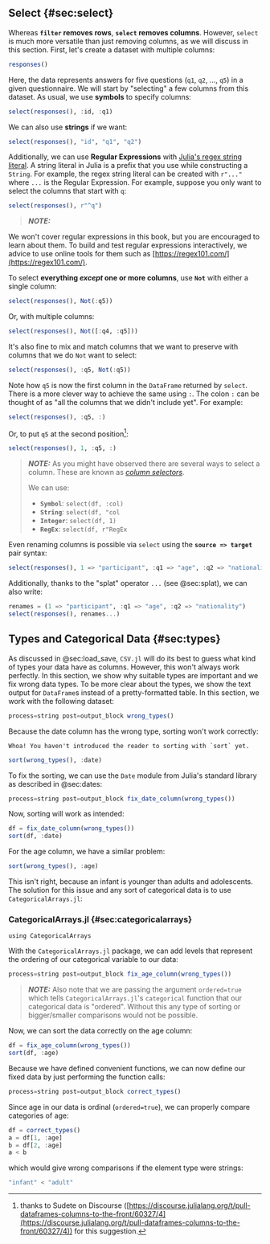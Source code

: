 ## Select {#sec:select}

Whereas **`filter` removes rows**, **`select` removes columns**. However, `select` is much more versatile than just removing columns, as we will discuss in this section. First, let's create a dataset with multiple columns:

```julia (editor=true, logging=false, output=true)
responses()
```
Here, the data represents answers for five questions (`q1`, `q2`, ..., `q5`) in a given questionnaire. We will start by "selecting" a few columns from this dataset. As usual, we use **symbols** to specify columns:

```julia (editor=true, logging=false, output=true)
select(responses(), :id, :q1)
```
We can also use **strings** if we want:

```julia (editor=true, logging=false, output=true)
select(responses(), "id", "q1", "q2")
```
Additionally, we can use **Regular Expressions** with [Julia's regex string literal](https://docs.julialang.org/en/v1/manual/strings/#man-regex-literals). A string literal in Julia is a prefix that you use while constructing a `String`. For example, the regex string literal can be created with `r"..."` where `...` is the Regular Expression. For example, suppose you only want to select the columns that start with `q`:

```julia (editor=true, logging=false, output=true)
select(responses(), r"^q")
```
> ***NOTE:***


We won't cover regular expressions in this book, but you are encouraged to learn about them. To build and test regular expressions interactively, we advice to use online tools for them such as [https://regex101.com/](https://regex101.com/).

To select **everything *except* one or more columns**, use **`Not`** with either a single column:

```julia (editor=true, logging=false, output=true)
select(responses(), Not(:q5))
```
Or, with multiple columns:

```julia (editor=true, logging=false, output=true)
select(responses(), Not([:q4, :q5]))
```
It's also fine to mix and match columns that we want to preserve with columns that we do `Not` want to select:

```julia (editor=true, logging=false, output=true)
select(responses(), :q5, Not(:q5))
```
Note how `q5` is now the first column in the `DataFrame` returned by `select`. There is a more clever way to achieve the same using `:`. The colon `:` can be thought of as "all the columns that we didn't include yet". For example:

```julia (editor=true, logging=false, output=true)
select(responses(), :q5, :)
```
Or, to put `q5` at the second position[^sudete]:

[^sudete]: thanks to Sudete on Discourse ([https://discourse.julialang.org/t/pull-dataframes-columns-to-the-front/60327/4](https://discourse.julialang.org/t/pull-dataframes-columns-to-the-front/60327/4)) for this suggestion.

```julia (editor=true, logging=false, output=true)
select(responses(), 1, :q5, :)
```
> ***NOTE:*** As you might have observed there are several ways to select a column. These are known as [*column selectors*](https://bkamins.github.io/julialang/2021/02/06/colsel.html).
>
> We can use:
>
>   * **`Symbol`**: `select(df, :col)`
>   * **`String`**: `select(df, "col`
>   * **`Integer`**: `select(df, 1)`
>   * **`RegEx`**: `select(df, r"RegEx`


Even renaming columns is possible via `select` using the **`source => target`** pair syntax:

```julia (editor=true, logging=false, output=true)
select(responses(), 1 => "participant", :q1 => "age", :q2 => "nationality")
```
Additionally, thanks to the "splat" operator `...` (see @sec:splat), we can also write:

```julia (editor=true, logging=false, output=true)
renames = (1 => "participant", :q1 => "age", :q2 => "nationality")
select(responses(), renames...)
```
## Types and Categorical Data {#sec:types}

As discussed in @sec:load_save, `CSV.jl` will do its best to guess what kind of types your data have as columns. However, this won't always work perfectly. In this section, we show why suitable types are important and we fix wrong data types. To be more clear about the types, we show the text output for `DataFrame`s instead of a pretty-formatted table. In this section, we work with the following dataset:

```julia (editor=true, logging=false, output=true)
process=string post=output_block wrong_types()
```
Because the date column has the wrong type, sorting won't work correctly:

```{=comment}
Whoa! You haven't introduced the reader to sorting with `sort` yet.
```

```julia (editor=true, logging=false, output=true)
sort(wrong_types(), :date)
```
To fix the sorting, we can use the `Date` module from Julia's standard library as described in @sec:dates:

```julia (editor=true, logging=false, output=true)
process=string post=output_block fix_date_column(wrong_types())
```
Now, sorting will work as intended:

```julia (editor=true, logging=false, output=true)
df = fix_date_column(wrong_types())
sort(df, :date)
```
For the age column, we have a similar problem:

```julia (editor=true, logging=false, output=true)
sort(wrong_types(), :age)
```
This isn't right, because an infant is younger than adults and adolescents. The solution for this issue and any sort of categorical data is to use `CategoricalArrays.jl`:

### CategoricalArrays.jl {#sec:categoricalarrays}

```
using CategoricalArrays
```

With the `CategoricalArrays.jl` package, we can add levels that represent the ordering of our categorical variable to our data:

```julia (editor=true, logging=false, output=true)
process=string post=output_block fix_age_column(wrong_types())
```
> ***NOTE:*** Also note that we are passing the argument `ordered=true` which tells `CategoricalArrays.jl`'s `categorical` function that our categorical data is "ordered". Without this any type of sorting or bigger/smaller comparisons would not be possible.


Now, we can sort the data correctly on the age column:

```julia (editor=true, logging=false, output=true)
df = fix_age_column(wrong_types())
sort(df, :age)
```
Because we have defined convenient functions, we can now define our fixed data by just performing the function calls:

```julia (editor=true, logging=false, output=true)
process=string post=output_block correct_types()
```
Since age in our data is ordinal (`ordered=true`), we can properly compare categories of age:

```julia (editor=true, logging=false, output=true)
df = correct_types()
a = df[1, :age]
b = df[2, :age]
a < b

```
which would give wrong comparisons if the element type were strings:

```julia (editor=true, logging=false, output=true)
"infant" < "adult"
```
